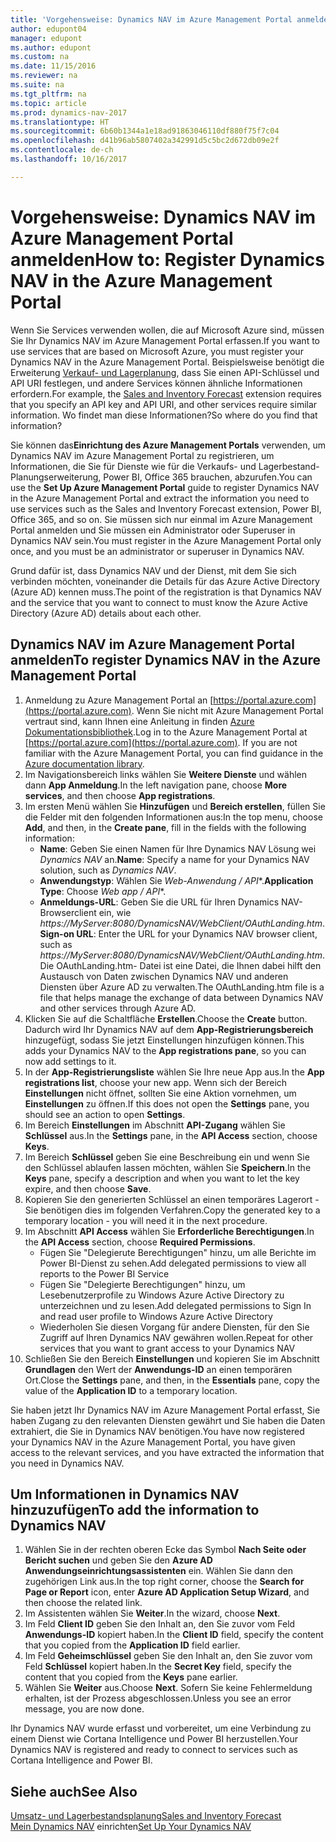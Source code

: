 ```yaml
---
title: 'Vorgehensweise: Dynamics NAV im Azure Management Portal anmelden'
author: edupont04
manager: edupont
ms.author: edupont
ms.custom: na
ms.date: 11/15/2016
ms.reviewer: na
ms.suite: na
ms.tgt_pltfrm: na
ms.topic: article
ms.prod: dynamics-nav-2017
ms.translationtype: HT
ms.sourcegitcommit: 6b60b1344a1e18ad91863046110df880f75f7c04
ms.openlocfilehash: d41b96ab5807402a342991d5c5bc2d672db09e2f
ms.contentlocale: de-ch
ms.lasthandoff: 10/16/2017

---
```

# <a name="how-to-register-dynamics-nav-in-the-azure-management-portal"></a><span data-ttu-id="f13f4-102">Vorgehensweise: Dynamics NAV im Azure Management Portal anmelden</span><span class="sxs-lookup"><span data-stu-id="f13f4-102">How to: Register Dynamics NAV in the Azure Management Portal</span></span>
<span data-ttu-id="f13f4-103">Wenn Sie Services verwenden wollen, die auf Microsoft Azure sind, müssen Sie Ihr Dynamics NAV im Azure Management Portal erfassen.</span><span class="sxs-lookup"><span data-stu-id="f13f4-103">If you want to use services that are based on Microsoft Azure, you must register your Dynamics NAV in the Azure Management Portal.</span></span> <span data-ttu-id="f13f4-104">Beispielsweise benötigt die Erweiterung [Verkauf- und Lagerplanung](ui-extensions-sales-forecast.md), dass Sie einen API-Schlüssel und API URI festlegen, und andere Services können ähnliche Informationen erfordern.</span><span class="sxs-lookup"><span data-stu-id="f13f4-104">For example, the [Sales and Inventory Forecast](ui-extensions-sales-forecast.md) extension requires that you specify an API key and API URI, and other services require similar information.</span></span> <span data-ttu-id="f13f4-105">Wo findet man diese Informationen?</span><span class="sxs-lookup"><span data-stu-id="f13f4-105">So where do you find that information?</span></span>

<span data-ttu-id="f13f4-106">Sie können das**Einrichtung des Azure Management Portals** verwenden, um Dynamics NAV im Azure Management Portal zu registrieren, um Informationen, die Sie für Dienste wie für die Verkaufs- und Lagerbestand-Planungserweiterung, Power BI, Office 365 brauchen, abzurufen.</span><span class="sxs-lookup"><span data-stu-id="f13f4-106">You can use the **Set Up Azure Management Portal** guide to register Dynamics NAV in the Azure Management Portal and extract the information you need to use services such as the Sales and Inventory Forecast extension, Power BI, Office 365, and so on.</span></span> <span data-ttu-id="f13f4-107">Sie müssen sich nur einmal im Azure Management Portal anmelden und Sie müssen ein Administrator oder Superuser in Dynamics NAV sein.</span><span class="sxs-lookup"><span data-stu-id="f13f4-107">You must register in the Azure Management Portal only once, and you must be an administrator or superuser in Dynamics NAV.</span></span>

<span data-ttu-id="f13f4-108">Grund dafür ist, dass Dynamics NAV und der Dienst, mit dem Sie sich verbinden möchten, voneinander die Details für das Azure Active Directory (Azure AD) kennen muss.</span><span class="sxs-lookup"><span data-stu-id="f13f4-108">The point of the registration is that Dynamics NAV and the service that you want to connect to must know the Azure Active Directory (Azure AD) details about each other.</span></span>

## <a name="to-register-dynamics-nav-in-the-azure-management-portal"></a><span data-ttu-id="f13f4-109">Dynamics NAV im Azure Management Portal anmelden</span><span class="sxs-lookup"><span data-stu-id="f13f4-109">To register Dynamics NAV in the Azure Management Portal</span></span>
1. <span data-ttu-id="f13f4-110">Anmeldung zu Azure Management Portal an [https://portal.azure.com](https://portal.azure.com). Wenn Sie nicht mit Azure Management Portal vertraut sind, kann Ihnen eine Anleitung in finden [Azure Dokumentationsbibliothek](https://azure.microsoft.com/en-us/documentation/articles).</span><span class="sxs-lookup"><span data-stu-id="f13f4-110">Log in to the Azure Management Portal at [https://portal.azure.com](https://portal.azure.com).  If you are not familiar with the Azure Management Portal, you can find guidance in the [Azure documentation library](https://azure.microsoft.com/en-us/documentation/articles).</span></span>
2. <span data-ttu-id="f13f4-111">Im Navigationsbereich links wählen Sie **Weitere Dienste** und wählen dann **App Anmeldung**.</span><span class="sxs-lookup"><span data-stu-id="f13f4-111">In the left navigation pane, choose **More services**, and then choose **App registrations**.</span></span>
3. <span data-ttu-id="f13f4-112">Im ersten Menü wählen Sie **Hinzufügen** und **Bereich erstellen**, füllen Sie die Felder mit den folgenden Informationen aus:</span><span class="sxs-lookup"><span data-stu-id="f13f4-112">In the top menu, choose **Add**, and then, in the **Create pane**, fill in the fields with the following information:</span></span>
    - <span data-ttu-id="f13f4-113">**Name**: Geben Sie einen Namen für Ihre Dynamics NAV Lösung wei *Dynamics NAV* an.</span><span class="sxs-lookup"><span data-stu-id="f13f4-113">**Name**: Specify a name for your Dynamics NAV solution, such as *Dynamics NAV*.</span></span>
    - <span data-ttu-id="f13f4-114">**Anwendungstyp**: Wählen Sie **Web-Anwendung* / API**.</span><span class="sxs-lookup"><span data-stu-id="f13f4-114">**Application Type**: Choose **Web app* / API**.</span></span>
    - <span data-ttu-id="f13f4-115">**Anmeldungs-URL**: Geben Sie die URL für Ihren Dynamics NAV-Browserclient ein, wie *https://MyServer:8080/DynamicsNAV/WebClient/OAuthLanding.htm*.</span><span class="sxs-lookup"><span data-stu-id="f13f4-115">**Sign-on URL**: Enter the URL for your Dynamics NAV browser client, such as *https://MyServer:8080/DynamicsNAV/WebClient/OAuthLanding.htm*.</span></span>
        <span data-ttu-id="f13f4-116">Die OAuthLanding.htm- Datei ist eine Datei, die Ihnen dabei hilft den Austausch von Daten zwischen Dynamics NAV und anderen Diensten über Azure AD zu verwalten.</span><span class="sxs-lookup"><span data-stu-id="f13f4-116">The OAuthLanding.htm file is a file that helps manage the exchange of data between Dynamics NAV and other services through Azure AD.</span></span>
4. <span data-ttu-id="f13f4-117">Klicken Sie auf die Schaltfläche **Erstellen**.</span><span class="sxs-lookup"><span data-stu-id="f13f4-117">Choose the **Create** button.</span></span>
    <span data-ttu-id="f13f4-118">Dadurch wird Ihr Dynamics NAV auf dem **App-Registrierungsbereich** hinzugefügt, sodass Sie jetzt Einstellungen hinzufügen können.</span><span class="sxs-lookup"><span data-stu-id="f13f4-118">This adds your Dynamics NAV to the **App registrations pane**, so you can now add settings to it.</span></span>
5. <span data-ttu-id="f13f4-119">In der **App-Registrierungsliste** wählen Sie Ihre neue App aus.</span><span class="sxs-lookup"><span data-stu-id="f13f4-119">In the **App registrations list**, choose your new app.</span></span> <span data-ttu-id="f13f4-120">Wenn sich der Bereich **Einstellungen** nicht öffnet, sollten Sie eine Aktion vornehmen, um **Einstellungen** zu öffnen.</span><span class="sxs-lookup"><span data-stu-id="f13f4-120">If this does not open the **Settings** pane, you should see an action to open **Settings**.</span></span>
6. <span data-ttu-id="f13f4-121">Im Bereich **Einstellungen** im Abschnitt **API-Zugang** wählen Sie **Schlüssel** aus.</span><span class="sxs-lookup"><span data-stu-id="f13f4-121">In the **Settings** pane, in the **API Access** section, choose **Keys**.</span></span>
7. <span data-ttu-id="f13f4-122">Im Bereich **Schlüssel** geben Sie eine Beschreibung ein und wenn Sie den Schlüssel ablaufen lassen möchten, wählen Sie **Speichern**.</span><span class="sxs-lookup"><span data-stu-id="f13f4-122">In the **Keys** pane, specify a description and when you want to let the key expire, and then choose **Save**.</span></span>
8. <span data-ttu-id="f13f4-123">Kopieren Sie den generierten Schlüssel an einen temporäres Lagerort - Sie benötigen dies im folgenden Verfahren.</span><span class="sxs-lookup"><span data-stu-id="f13f4-123">Copy the generated key to a temporary location - you will need it in the next procedure.</span></span>
9. <span data-ttu-id="f13f4-124">Im Abschnitt **API Access** wählen Sie **Erforderliche Berechtigungen**.</span><span class="sxs-lookup"><span data-stu-id="f13f4-124">In the **API Access** section, choose **Required Permissions**.</span></span>
    - <span data-ttu-id="f13f4-125">Fügen Sie "Delegierute Berechtigungen" hinzu, um alle Berichte im Power BI-Dienst zu sehen.</span><span class="sxs-lookup"><span data-stu-id="f13f4-125">Add delegated permissions to view all reports to the Power BI Service</span></span>
    - <span data-ttu-id="f13f4-126">Fügen Sie "Delegierte Berechtigungen" hinzu, um Lesebenutzerprofile zu Windows Azure Active Directory zu unterzeichnen und zu lesen.</span><span class="sxs-lookup"><span data-stu-id="f13f4-126">Add delegated permissions to Sign In and read user profile to Windows Azure Active Directory</span></span>
    - <span data-ttu-id="f13f4-127">Wiederholen Sie diesen Vorgang für andere Diensten, für den Sie Zugriff auf Ihren Dynamics NAV gewähren wollen.</span><span class="sxs-lookup"><span data-stu-id="f13f4-127">Repeat for other services that you want to grant access to your Dynamics NAV</span></span>
10. <span data-ttu-id="f13f4-128">Schließen Sie den Bereich **Einstellungen** und kopieren Sie im Abschnitt **Grundlagen** den Wert der **Anwendungs-ID** an einen temporären Ort.</span><span class="sxs-lookup"><span data-stu-id="f13f4-128">Close the **Settings** pane, and then, in the **Essentials** pane, copy the value of the **Application ID** to a temporary location.</span></span>

<span data-ttu-id="f13f4-129">Sie haben jetzt Ihr Dynamics NAV im Azure Management Portal erfasst, Sie haben Zugang zu den relevanten Diensten gewährt und Sie haben die Daten extrahiert, die Sie in Dynamics NAV benötigen.</span><span class="sxs-lookup"><span data-stu-id="f13f4-129">You have now registered your Dynamics NAV in the Azure Management Portal, you have given access to the relevant services, and you have extracted the information that you need in Dynamics NAV.</span></span>  

## <a name="to-add-the-information-to-dynamics-nav"></a><span data-ttu-id="f13f4-130">Um Informationen  in Dynamics NAV hinzuzufügen</span><span class="sxs-lookup"><span data-stu-id="f13f4-130">To add the information to Dynamics NAV</span></span>
1. <span data-ttu-id="f13f4-131">Wählen Sie in der rechten oberen Ecke das Symbol **Nach Seite oder Bericht suchen** und geben Sie den **Azure AD Anwendungseinrichtungsassistenten** ein. Wählen Sie dann den zugehörigen Link aus.</span><span class="sxs-lookup"><span data-stu-id="f13f4-131">In the top right corner, choose the **Search for Page or Report** icon, enter **Azure AD Application Setup Wizard**, and then choose the related link.</span></span>
2. <span data-ttu-id="f13f4-132">Im Assistenten wählen Sie **Weiter**.</span><span class="sxs-lookup"><span data-stu-id="f13f4-132">In the wizard, choose **Next**.</span></span>
3. <span data-ttu-id="f13f4-133">Im Feld **Client ID** geben Sie den Inhalt an, den Sie zuvor vom Feld **Anwendungs-ID** kopiert haben.</span><span class="sxs-lookup"><span data-stu-id="f13f4-133">In the **Client ID** field, specify the content that you copied from the **Application ID** field earlier.</span></span>
4. <span data-ttu-id="f13f4-134">Im Feld **Geheimschlüssel** geben Sie den Inhalt an, den Sie zuvor vom Feld **Schlüssel** kopiert haben.</span><span class="sxs-lookup"><span data-stu-id="f13f4-134">In the **Secret Key** field, specify the content that you copied from the **Keys** pane earlier.</span></span>
5. <span data-ttu-id="f13f4-135">Wählen Sie **Weiter** aus.</span><span class="sxs-lookup"><span data-stu-id="f13f4-135">Choose **Next**.</span></span> <span data-ttu-id="f13f4-136">Sofern Sie keine Fehlermeldung erhalten, ist der Prozess abgeschlossen.</span><span class="sxs-lookup"><span data-stu-id="f13f4-136">Unless you see an error message, you are now done.</span></span>

<span data-ttu-id="f13f4-137">Ihr Dynamics NAV wurde erfasst und vorbereitet, um eine Verbindung zu einem Dienst wie Cortana Intelligence und Power BI herzustellen.</span><span class="sxs-lookup"><span data-stu-id="f13f4-137">Your Dynamics NAV is registered and ready to connect to services such as Cortana Intelligence and Power BI.</span></span>

## <a name="see-also"></a><span data-ttu-id="f13f4-138">Siehe auch</span><span class="sxs-lookup"><span data-stu-id="f13f4-138">See Also</span></span>
[<span data-ttu-id="f13f4-139">Umsatz- und Lagerbestandsplanung</span><span class="sxs-lookup"><span data-stu-id="f13f4-139">Sales and Inventory Forecast</span></span>](ui-extensions-sales-forecast.md)  
<span data-ttu-id="f13f4-140">[Mein Dynamics NAV](setup.md) einrichten</span><span class="sxs-lookup"><span data-stu-id="f13f4-140">[Set Up Your Dynamics NAV](setup.md)</span></span>  

